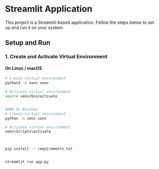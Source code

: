 # Streamlit Application

This project is a Streamlit-based application. Follow the steps below to set up and run it on your system.

## Setup and Run

### 1. Create and Activate Virtual Environment

#### On Linux / macOS
```bash
# Create virtual environment
python3 -m venv venv

# Activate virtual environment
source venv/bin/activate


#### On Windows
# Create virtual environment
python -m venv venv

# Activate virtual environment
venv\Scripts\activate



pip install -r requirements.txt


streamlit run app.py
